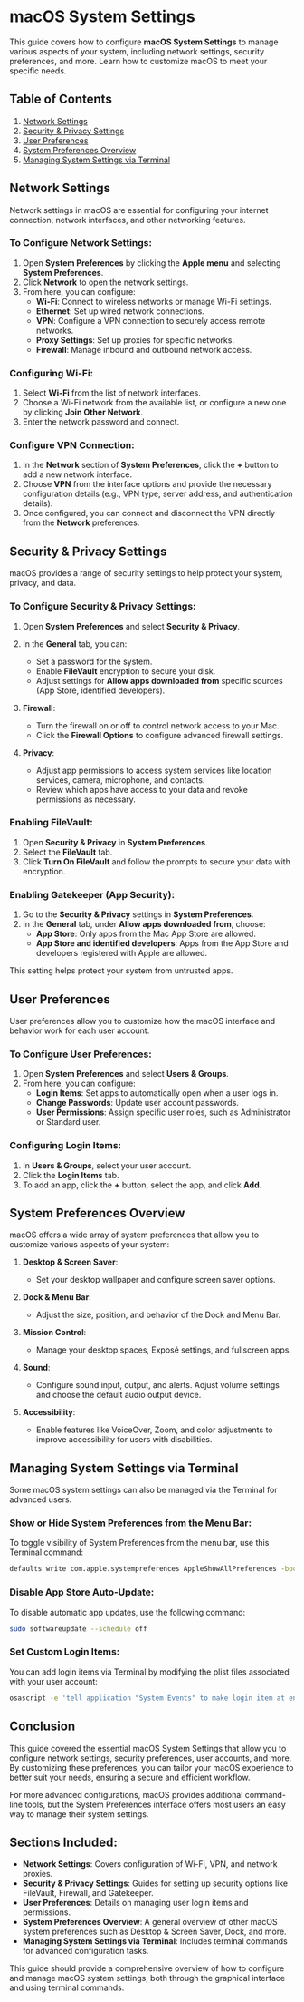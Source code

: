 # macOS System Settings

This guide covers how to configure **macOS System Settings** to manage various aspects of your system, including network settings, security preferences, and more. Learn how to customize macOS to meet your specific needs.

## Table of Contents

1. [Network Settings](#network-settings)
2. [Security & Privacy Settings](#security--privacy-settings)
3. [User Preferences](#user-preferences)
4. [System Preferences Overview](#system-preferences-overview)
5. [Managing System Settings via Terminal](#managing-system-settings-via-terminal)

## Network Settings

Network settings in macOS are essential for configuring your internet connection, network interfaces, and other networking features.

### To Configure Network Settings:
1. Open **System Preferences** by clicking the **Apple menu** and selecting **System Preferences**.
2. Click **Network** to open the network settings.
3. From here, you can configure:
   - **Wi-Fi**: Connect to wireless networks or manage Wi-Fi settings.
   - **Ethernet**: Set up wired network connections.
   - **VPN**: Configure a VPN connection to securely access remote networks.
   - **Proxy Settings**: Set up proxies for specific networks.
   - **Firewall**: Manage inbound and outbound network access.

### Configuring Wi-Fi:
1. Select **Wi-Fi** from the list of network interfaces.
2. Choose a Wi-Fi network from the available list, or configure a new one by clicking **Join Other Network**.
3. Enter the network password and connect.

### Configure VPN Connection:
1. In the **Network** section of **System Preferences**, click the **+** button to add a new network interface.
2. Choose **VPN** from the interface options and provide the necessary configuration details (e.g., VPN type, server address, and authentication details).
3. Once configured, you can connect and disconnect the VPN directly from the **Network** preferences.

## Security & Privacy Settings

macOS provides a range of security settings to help protect your system, privacy, and data.

### To Configure Security & Privacy Settings:
1. Open **System Preferences** and select **Security & Privacy**.
2. In the **General** tab, you can:
   - Set a password for the system.
   - Enable **FileVault** encryption to secure your disk.
   - Adjust settings for **Allow apps downloaded from** specific sources (App Store, identified developers).
   
3. **Firewall**:
   - Turn the firewall on or off to control network access to your Mac.
   - Click the **Firewall Options** to configure advanced firewall settings.

4. **Privacy**:
   - Adjust app permissions to access system services like location services, camera, microphone, and contacts.
   - Review which apps have access to your data and revoke permissions as necessary.

### Enabling FileVault:
1. Open **Security & Privacy** in **System Preferences**.
2. Select the **FileVault** tab.
3. Click **Turn On FileVault** and follow the prompts to secure your data with encryption.

### Enabling Gatekeeper (App Security):
1. Go to the **Security & Privacy** settings in **System Preferences**.
2. In the **General** tab, under **Allow apps downloaded from**, choose:
   - **App Store**: Only apps from the Mac App Store are allowed.
   - **App Store and identified developers**: Apps from the App Store and developers registered with Apple are allowed.
   
This setting helps protect your system from untrusted apps.

## User Preferences

User preferences allow you to customize how the macOS interface and behavior work for each user account.

### To Configure User Preferences:
1. Open **System Preferences** and select **Users & Groups**.
2. From here, you can configure:
   - **Login Items**: Set apps to automatically open when a user logs in.
   - **Change Passwords**: Update user account passwords.
   - **User Permissions**: Assign specific user roles, such as Administrator or Standard user.

### Configuring Login Items:
1. In **Users & Groups**, select your user account.
2. Click the **Login Items** tab.
3. To add an app, click the **+** button, select the app, and click **Add**.

## System Preferences Overview

macOS offers a wide array of system preferences that allow you to customize various aspects of your system:

1. **Desktop & Screen Saver**:
   - Set your desktop wallpaper and configure screen saver options.
   
2. **Dock & Menu Bar**:
   - Adjust the size, position, and behavior of the Dock and Menu Bar.
   
3. **Mission Control**:
   - Manage your desktop spaces, Exposé settings, and fullscreen apps.

4. **Sound**:
   - Configure sound input, output, and alerts. Adjust volume settings and choose the default audio output device.

5. **Accessibility**:
   - Enable features like VoiceOver, Zoom, and color adjustments to improve accessibility for users with disabilities.

## Managing System Settings via Terminal

Some macOS system settings can also be managed via the Terminal for advanced users.

### Show or Hide System Preferences from the Menu Bar:
To toggle visibility of System Preferences from the menu bar, use this Terminal command:

```bash
defaults write com.apple.systempreferences AppleShowAllPreferences -bool true
```

### Disable App Store Auto-Update:
To disable automatic app updates, use the following command:

```bash
sudo softwareupdate --schedule off
```

### Set Custom Login Items:
You can add login items via Terminal by modifying the plist files associated with your user account:

```bash
osascript -e 'tell application "System Events" to make login item at end with properties {name:"<app_name>", path:"<path_to_app>"}'
```

## Conclusion

This guide covered the essential macOS System Settings that allow you to configure network settings, security preferences, user accounts, and more. By customizing these preferences, you can tailor your macOS experience to better suit your needs, ensuring a secure and efficient workflow.

For more advanced configurations, macOS provides additional command-line tools, but the System Preferences interface offers most users an easy way to manage their system settings.

## Sections Included:

- **Network Settings**: Covers configuration of Wi-Fi, VPN, and network proxies.
- **Security & Privacy Settings**: Guides for setting up security options like FileVault, Firewall, and Gatekeeper.
- **User Preferences**: Details on managing user login items and permissions.
- **System Preferences Overview**: A general overview of other macOS system preferences such as Desktop & Screen Saver, Dock, and more.
- **Managing System Settings via Terminal**: Includes terminal commands for advanced configuration tasks.

This guide should provide a comprehensive overview of how to configure and manage macOS system settings, both through the graphical interface and using terminal commands.

